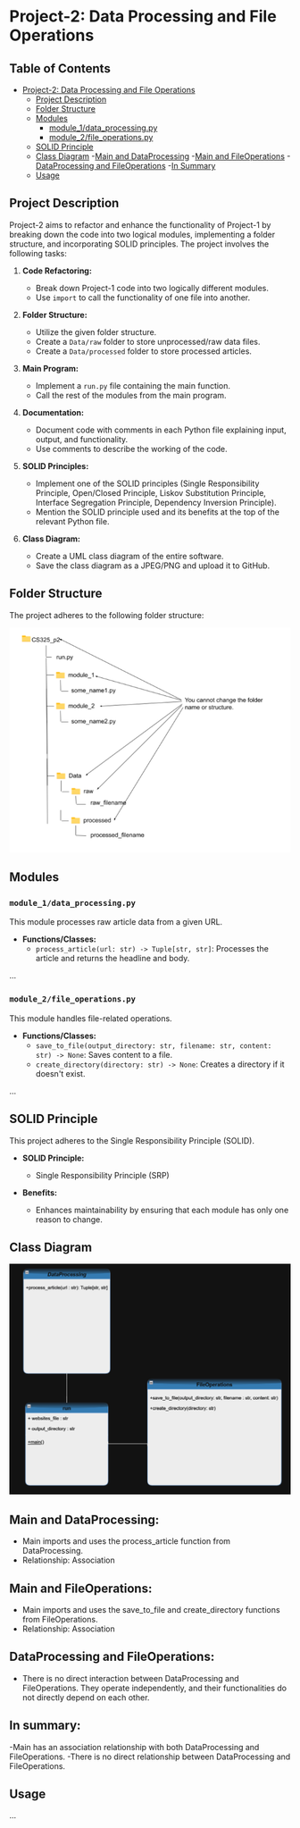 # Project-2: Data Processing and File Operations

## Table of Contents

- [Project-2: Data Processing and File Operations](#project-2-data-processing-and-file-operations)
    - [Project Description](#project-description)
    - [Folder Structure](#folder-structure)
    - [Modules](#modules)
        - [module_1/data_processing.py](#module_1data_processingpy)
        - [module_2/file_operations.py](#module_2file_operationspy)
    - [SOLID Principle](#solid-principle)
    - [Class Diagram](#class-diagram)
        -[Main and DataProcessing](#Main-and-DataProcssing)
        -[Main and FileOperations](#Main-and-File-Operations)
        -[DataProcessing and FileOperations](#DataProcessing-and-FileOperations)
        -[In Summary](#In-Summary) 
    - [Usage](#usage)

## Project Description

Project-2 aims to refactor and enhance the functionality of Project-1 by breaking down the code into two logical modules, implementing a folder structure, and incorporating SOLID principles. The project involves the following tasks:

1. **Code Refactoring:**
   - Break down Project-1 code into two logically different modules.
   - Use `import` to call the functionality of one file into another.

2. **Folder Structure:**
   - Utilize the given folder structure.
   - Create a `Data/raw` folder to store unprocessed/raw data files.
   - Create a `Data/processed` folder to store processed articles.

3. **Main Program:**
   - Implement a `run.py` file containing the main function.
   - Call the rest of the modules from the main program.

4. **Documentation:**
   - Document code with comments in each Python file explaining input, output, and functionality.
   - Use comments to describe the working of the code.

5. **SOLID Principles:**
   - Implement one of the SOLID principles (Single Responsibility Principle, Open/Closed Principle, Liskov Substitution Principle, Interface Segregation Principle, Dependency Inversion Principle).
   - Mention the SOLID principle used and its benefits at the top of the relevant Python file.

6. **Class Diagram:**
   - Create a UML class diagram of the entire software.
   - Save the class diagram as a JPEG/PNG and upload it to GitHub.

## Folder Structure

The project adheres to the following folder structure:


<img src="images/Screenshot%202024-03-01%20142824.png" alt="image of folder structure"/>



## Modules

### `module_1/data_processing.py`

This module processes raw article data from a given URL.

- **Functions/Classes:**
  - `process_article(url: str) -> Tuple[str, str]`: Processes the article and returns the headline and body.

...

### `module_2/file_operations.py`

This module handles file-related operations.

- **Functions/Classes:**
  - `save_to_file(output_directory: str, filename: str, content: str) -> None`: Saves content to a file.
  - `create_directory(directory: str) -> None`: Creates a directory if it doesn't exist.

...

## SOLID Principle

This project adheres to the Single Responsibility Principle (SOLID).

- **SOLID Principle:**
  - Single Responsibility Principle (SRP)

- **Benefits:**
  - Enhances maintainability by ensuring that each module has only one reason to change.

## Class Diagram
<img src="images/Screenshot 2024-03-01 151943.png" alt="image of class diagram"/>

## Main and DataProcessing:
- Main imports and uses the process_article function from DataProcessing.
- Relationship: Association

## Main and FileOperations:
- Main imports and uses the save_to_file and create_directory functions from FileOperations.
- Relationship: Association

 ## DataProcessing and FileOperations:
- There is no direct interaction between DataProcessing and FileOperations. They operate independently, and their functionalities do not directly depend on each other.

## In summary:
-Main has an association relationship with both DataProcessing and FileOperations.
-There is no direct relationship between DataProcessing and FileOperations.

## Usage

...





